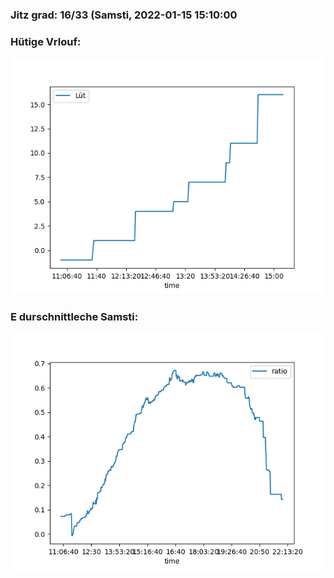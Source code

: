 ### Jitz grad: 16/33 (Samsti, 2022-01-15 15:10:00

### Hütige Vrlouf:
![Graph](Today.png)

### E durschnittleche Samsti:
![Graph](Samsti.png)